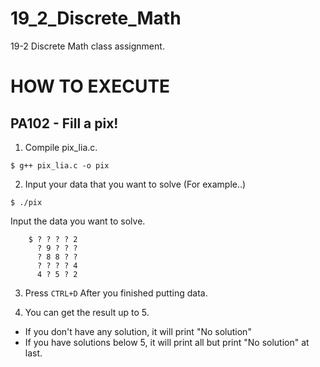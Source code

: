 # 19_2_Discrete_Math
19-2 Discrete Math class assignment.



# HOW TO EXECUTE


## PA102 - Fill a pix!

1. Compile pix_lia.c.

``` $ g++ pix_lia.c -o pix ```

2. Input your data that you want to solve (For example..)

``` $ ./pix ```

Input the data you want to solve.

```
    $ ? ? ? ? 2  
      ? 9 ? ? ?
      ? 8 8 ? ?
      ? ? ? ? 4
      4 ? 5 ? 2   
```

3. Press ```CTRL+D``` After you finished putting data.


4. You can get the result up to 5.
 
-    If you don't have any solution, it will print "No solution"
-    If you have solutions below 5, it will print all but print "No solution" at last.


